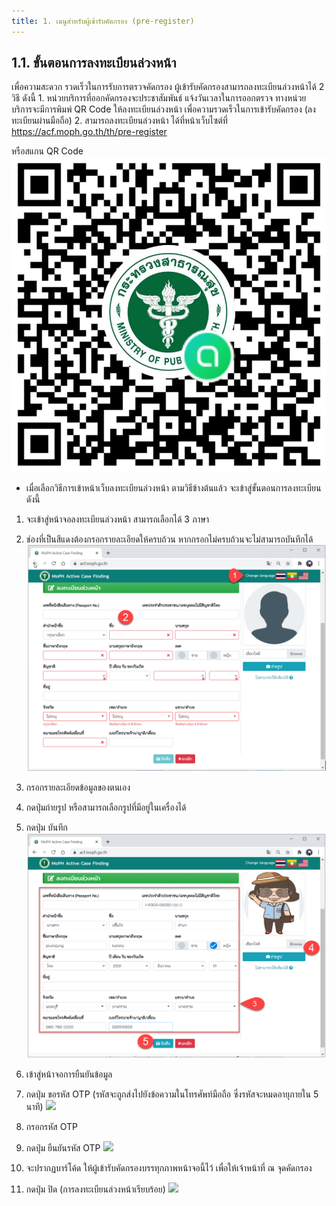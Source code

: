 ```yaml
---
title: 1. เมนูสำหรับผู้เข้ารับคัดกรอง (pre-register)
---
```


## 1.1. ขั้นตอนการลงทะเบียนล่วงหน้า
เพื่อความสะดวก รวดเร็วในการรับการตรวจคัดกรอง ผู้เข้ารับคัดกรองสามารถลงทะเบียนล่วงหน้าได้ 2 วิธี ดังนี้
	1. หน่วยบริการที่ออกคัดกรองจะประชาสัมพันธ์ แจ้งวันเวลาในการออกตรวจ ทางหน่วยบริการจะมีการพิมพ์ QR Code ให้ลงทะเบียนล่วงหน้า เพื่อความรวดเร็วในการเข้ารับคัดกรอง (ลงทะเบียนผ่านมือถือ)
	2. สามารถลงทะเบียนล่วงหน้า ได้ที่หน้าเว็บไซต์ที่ https://acf.moph.go.th/th/pre-register

หรือสแกน QR Code
 ![](./img/QR.png)

  - เมื่อเลือกวิธีการเข้าหน้าเว็บลงทะเบียนล่วงหน้า ตามวิธีข้างต้นแล้ว จะเข้าสู่ขั้นตอนการลงทะเบียน ดังนี้ 

1. จะเข้าสู่หน้าจอลงทะเบียนล่วงหน้า สามารถเลือกได้ 3 ภาษา
2. ช่องที่เป็นสีแดงต้องกรอกรายละเอียดให้ครบถ้วน หากกรอกไม่ครบถ้วนจะไม่สามารถบันทึกได้
![](./img/pre1.png)

3. กรอกรายละเอียดข้อมูลของตนเอง 
4. กดปุ่มถ่ายรูป หรือสามารถเลือกรูปที่มีอยู่ในเครื่องได้
5. กดปุ่ม บันทึก
![](./img/pre2.png)

6. เข้าสู่หน้าจอการยืนยันข้อมูล 
7. กดปุ่ม ขอรหัส OTP (รหัสจะถูกส่งไปยังข้อความในโทรศัพท์มือถือ ซึ่งรหัสจะหมดอายุภายใน 5 นาที)
![](./img/pre3.jpg)

8. กรอกรหัส OTP
9. กดปุ่ม ยืนยันรหัส OTP
![](./img/pre4.jpg)

10. จะปรากฏบาร์โค้ด ให้ผู้เข้ารับคัดกรองบรรทุกภาพหน้าจอนี้ไว้ เพื่อให้เจ้าหน้าที่ ณ จุดคัดกรอง
11. กดปุ่ม ปิด (การลงทะเบียนล่วงหน้าเรียบร้อย)
![](./img/pre5.jpg)

